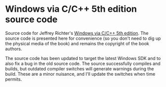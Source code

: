 # Windows via C/C++ 5th edition source code

Source code for Jeffrey Richter's [Windows via C/C++ 5th edition](https://www.amazon.com/Windows-via-softcover-Developer-Reference/dp/0735663777). The source code is presented here for convenience (so you don't need to dig up the physical media of the book) and remains the copyright of the book authors.

The source code has been updated to target the latest Windows SDK and to also fix a bug in the old source code. The source successfully compiles and builds, but outdated compiler switches will generate warnings during the build. These are a minor nuisance, and I'll update the switches when time permits.
